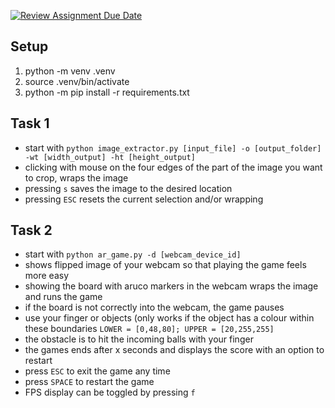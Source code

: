 [![Review Assignment Due Date](https://classroom.github.com/assets/deadline-readme-button-24ddc0f5d75046c5622901739e7c5dd533143b0c8e959d652212380cedb1ea36.svg)](https://classroom.github.com/a/I4_dFpC1)

## Setup

1. python -m venv .venv
2. source .venv/bin/activate
3. python -m pip install -r requirements.txt

## Task 1

- start with `python image_extractor.py [input_file] -o [output_folder] -wt [width_output] -ht [height_output]`
- clicking with mouse on the four edges of the part of the image you want to crop, wraps the image
- pressing `s` saves the image to the desired location
- pressing `ESC` resets the current selection and/or wrapping

## Task 2

- start with `python ar_game.py -d [webcam_device_id]`
- shows flipped image of your webcam so that playing the game feels more easy
- showing the board with aruco markers in the webcam wraps the image and runs the game
- if the board is not correctly into the webcam, the game pauses
- use your finger or objects (only works if the object has a colour within these boundaries `LOWER = [0,48,80]; UPPER = [20,255,255]`
- the obstacle is to hit the incoming balls with your finger
- the games ends after x seconds and displays the score with an option to restart
- press `ESC` to exit the game any time
- press `SPACE` to restart the game
- FPS display can be toggled by pressing `f`
